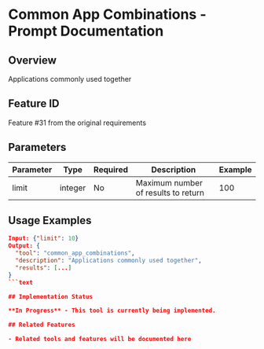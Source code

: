 # Common App Combinations - Prompt Documentation

## Overview

Applications commonly used together

## Feature ID

Feature #31 from the original requirements

## Parameters

| Parameter | Type | Required | Description | Example |
|-----------|------|----------|-------------|---------|
| limit | integer | No | Maximum number of results to return | 100 |

## Usage Examples

```json
Input: {"limit": 10}
Output: {
  "tool": "common_app_combinations",
  "description": "Applications commonly used together",
  "results": [...]
}
```text

## Implementation Status

**In Progress** - This tool is currently being implemented.

## Related Features

- Related tools and features will be documented here

